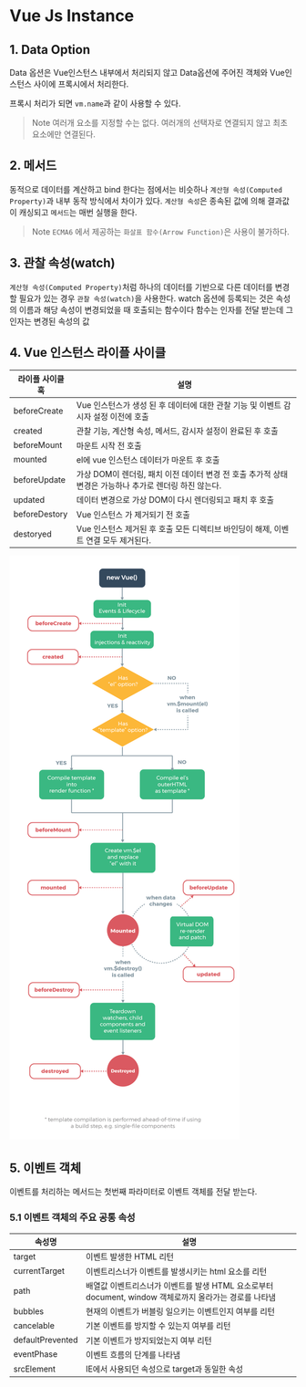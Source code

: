 # Vue Js Instance 
## 1. Data Option 
Data 옵션은 Vue인스턴스 내부에서 처리되지 않고 Data옵션에 주어진 객체와 Vue인스턴스 사이에 프록시에서 처리한다. 

프록시 처리가 되면 `vm.name`과 같이 사용할 수 있다. 
> Note 여러개 요소를 지정할 수는 없다. 여러개의 선택자로 연결되지 않고 최초 요소에만 연결된다. 

## 2. 메서드
동적으로 데이터를 계산하고 bind 한다는 점에서는 비슷하나 `계산형 속성(Computed Property)`과 내부 동작 방식에서 차이가 있다. `계산형 속성`은 종속된 값에 의해 결과값이 캐싱되고 `메서드`는 매번 실행을 한다. 
> Note `ECMA6` 에서 제공하는 `화살표 함수(Arrow Function)`은 사용이 불가하다. 

## 3. 관찰 속성(watch)
`계산형 속성(Computed Property)`처럼 하나의 데이터를 기반으로 다른 데이터를 변경할 필요가 있는 경우 `관찰 속성(watch)`을 사용한다. 
watch 옵션에 등록되는 것은 속성의 이름과 해당 속성이 변경되었을 때 호출되는 함수이다 함수는 인자를 전달 받는데 그 인자는 변경된 속성의 값 

## 4. Vue 인스턴스 라이플 사이클 
라이플 사이클 훅   | 설명 
-------------- | -----
beforeCreate | Vue 인스턴스가 생성 된 후 데이터에 대한 관찰 기능 및 이벤트 감시자 설정 이전에 호출 
created | 관찰 기능, 계산형 속성, 메서드, 감시자 설정이 완료된 후 호출
beforeMount | 마운트 시작 전 호출 
mounted | el에 vue 인스턴스 데이터가 마운트 후 호출 
beforeUpdate | 가상 DOM이 렌더링, 패치 이전 데이터 변경 전 호출 추가적 상태 변경은 가능하나 추가로 렌더링 하진 않는다. 
updated | 데이터 변경으로 가상 DOM이 다시 렌더링되고 패치 후 호출 
beforeDestory | Vue 인스턴스 가 제거되기 전 호출 
destoryed | Vue 인스턴스 제거된 후 호출 모든 디렉티브 바인딩이 해제, 이벤트 연결 모두 제거된다. 

![Image of Vue js Instance's Life cycle](../img/lifecycle.png)

## 5. 이벤트 객체 
이벤트를 처리하는 메서드는 첫번째 파라미터로 이벤트 객체를 전달 받는다. 
### 5.1 이벤트 객체의 주요 공통 속성
속성명 | 설명 
-----| ----
target | 이벤트 발생한 HTML 리턴
currentTarget | 이벤트리스너가 이벤트를 발생시키는 html 요소를 리턴 
path | 배열값 이벤트리스너가 이벤트를 발생 HTML 요소로부터 document, window 객체로까지 올라가는 경로를 나타냄 
bubbles | 현재의 이벤트가 버블링 일으키는 이벤트인지 여부를 리턴 
cancelable | 기본 이벤트를 방지할 수 있는지 여부를 리턴
defaultPrevented | 기본 이벤트가 방지되었는지 여부 리턴
eventPhase | 이벤트 흐름의 단계를 나타냄 
srcElement | IE에서 사용되던 속성으로 target과 동일한 속성
